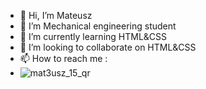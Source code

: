 - 👋 Hi, I’m Mateusz
- 👀 I’m Mechanical engineering student
- 🌱 I’m currently learning HTML&CSS
- 💞️ I’m looking to collaborate on HTML&CSS
- 📫 How to reach me :
- ![mat3usz_15_qr](https://user-images.githubusercontent.com/107471878/174502046-f46eded3-69b7-401b-b59e-6acbe5a63416.png)


<!---
MatteoTheMechanic/MatteoTheMechanic is a ✨ special ✨ repository because its `README.md` (this file) appears on your GitHub profile.
You can click the Preview link to take a look at your changes.
--->
